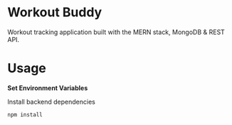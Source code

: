 # Workout Buddy
Workout tracking application built with the MERN stack, MongoDB & REST API.
# Usage
__Set Environment Variables__

Install backend dependencies

``npm install``

